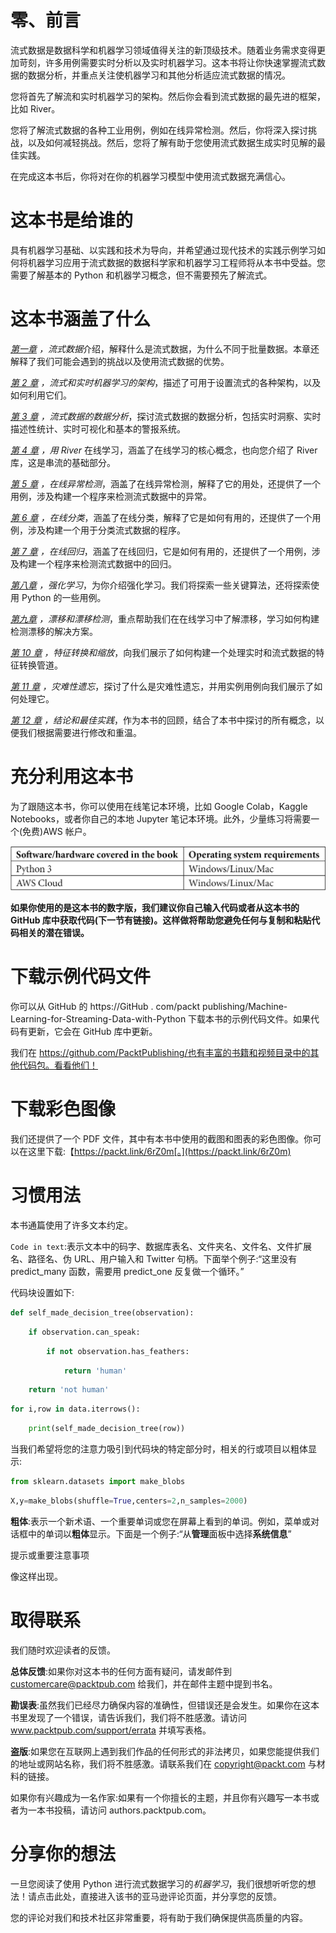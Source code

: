 

# 零、前言

流式数据是数据科学和机器学习领域值得关注的新顶级技术。随着业务需求变得更加苛刻，许多用例需要实时分析以及实时机器学习。这本书将让你快速掌握流式数据的数据分析，并重点关注使机器学习和其他分析适应流式数据的情况。

您将首先了解流和实时机器学习的架构。然后你会看到流式数据的最先进的框架，比如 River。

您将了解流式数据的各种工业用例，例如在线异常检测。然后，你将深入探讨挑战，以及如何减轻挑战。然后，您将了解有助于您使用流式数据生成实时见解的最佳实践。

在完成这本书后，你将对在你的机器学习模型中使用流式数据充满信心。

# 这本书是给谁的

具有机器学习基础、以实践和技术为导向，并希望通过现代技术的实践示例学习如何将机器学习应用于流式数据的数据科学家和机器学习工程师将从本书中受益。您需要了解基本的 Python 和机器学习概念，但不需要预先了解流式。

# 这本书涵盖了什么

[*第一章*](B18335_01_ePub.xhtml#_idTextAnchor014) *，流式数据*介绍，解释什么是流式数据，为什么不同于批量数据。本章还解释了我们可能会遇到的挑战以及使用流式数据的优势。

[*第 2 章*](B18335_02_ePub.xhtml#_idTextAnchor029) *，流式和实时机器学习的架构*，描述了可用于设置流式的各种架构，以及如何利用它们。

[*第 3 章*](B18335_03_ePub.xhtml#_idTextAnchor051) *，流式数据的数据分析*，探讨流式数据的数据分析，包括实时洞察、实时描述性统计、实时可视化和基本的警报系统。

[*第 4 章*](B18335_04_ePub.xhtml#_idTextAnchor083) *，用 River* 在线学习，涵盖了在线学习的核心概念，也向您介绍了 River 库，这是串流的基础部分。

[*第 5 章*](B18335_05_ePub.xhtml#_idTextAnchor097) *，在线异常检测*，涵盖了在线异常检测，解释了它的用处，还提供了一个用例，涉及构建一个程序来检测流式数据中的异常。

[*第 6 章*](B18335_06_ePub.xhtml#_idTextAnchor129) *，在线分类*，涵盖了在线分类，解释了它是如何有用的，还提供了一个用例，涉及构建一个用于分类流式数据的程序。

[*第 7 章*](B18335_07_ePub.xhtml#_idTextAnchor146) *，在线回归*，涵盖了在线回归，它是如何有用的，还提供了一个用例，涉及构建一个程序来检测流式数据中的回归。

[*第八章*](B18335_08_ePub.xhtml#_idTextAnchor160) *，强化学习*，为你介绍强化学习。我们将探索一些关键算法，还将探索使用 Python 的一些用例。

[*第九章*](B18335_09_ePub.xhtml#_idTextAnchor184) *，漂移和漂移检测*，重点帮助我们在在线学习中了解漂移，学习如何构建检测漂移的解决方案。

[*第 10 章*](B18335_10_ePub.xhtml#_idTextAnchor201) *，特征转换和缩放*，向我们展示了如何构建一个处理实时和流式数据的特征转换管道。

[*第 11 章*](B18335_11_ePub.xhtml#_idTextAnchor215) *，灾难性遗忘*，探讨了什么是灾难性遗忘，并用实例用例向我们展示了如何处理它。

[*第 12 章*](B18335_12_ePub.xhtml#_idTextAnchor228) *，结论和最佳实践*，作为本书的回顾，结合了本书中探讨的所有概念，以便我们根据需要进行修改和重温。

# 充分利用这本书

为了跟随这本书，你可以使用在线笔记本环境，比如 Google Colab，Kaggle Notebooks，或者你自己的本地 Jupyter 笔记本环境。此外，少量练习将需要一个(免费)AWS 帐户。

![](img/B18335_Preface.jpg)

**如果你使用的是这本书的数字版，我们建议你自己输入代码或者从这本书的 GitHub 库中获取代码(下一节有链接)。这样做将帮助您避免任何与复制和粘贴代码相关的潜在错误。**

# 下载示例代码文件

你可以从 GitHub 的 https://GitHub . com/packt publishing/Machine-Learning-for-Streaming-Data-with-Python 下载本书的示例代码文件。如果代码有更新，它会在 GitHub 库中更新。

我们在 https://github.com/PacktPublishing/也有丰富的书籍和视频目录中的其他代码包。看看他们！

# 下载彩色图像

我们还提供了一个 PDF 文件，其中有本书中使用的截图和图表的彩色图像。你可以在这里下载:【https://packt.link/6rZ0m[。](https://packt.link/6rZ0m)

# 习惯用法

本书通篇使用了许多文本约定。

`Code in text`:表示文本中的码字、数据库表名、文件夹名、文件名、文件扩展名、路径名、伪 URL、用户输入和 Twitter 句柄。下面举个例子:“这里没有 predict_many 函数，需要用 predict_one 反复做一个循环。”

代码块设置如下:

```py
def self_made_decision_tree(observation): 
```

```py
    if observation.can_speak: 
```

```py
        if not observation.has_feathers: 
```

```py
            return 'human'     
```

```py
    return 'not human'  
```

```py
for i,row in data.iterrows(): 
```

```py
    print(self_made_decision_tree(row)) 
```

当我们希望将您的注意力吸引到代码块的特定部分时，相关的行或项目以粗体显示:

```py
from sklearn.datasets import make_blobs 
```

```py
X,y=make_blobs(shuffle=True,centers=2,n_samples=2000) 
```

**粗体**:表示一个新术语、一个重要单词或您在屏幕上看到的单词。例如，菜单或对话框中的单词以**粗体**显示。下面是一个例子:“从**管理**面板中选择**系统信息**”

提示或重要注意事项

像这样出现。

# 取得联系

我们随时欢迎读者的反馈。

**总体反馈**:如果你对这本书的任何方面有疑问，请发邮件到 customercare@packtpub.com 给我们，并在邮件主题中提到书名。

**勘误表**:虽然我们已经尽力确保内容的准确性，但错误还是会发生。如果你在这本书里发现了一个错误，请告诉我们，我们将不胜感激。请访问 www.packtpub.com/support/errata 并填写表格。

**盗版**:如果您在互联网上遇到我们作品的任何形式的非法拷贝，如果您能提供我们的地址或网站名称，我们将不胜感激。请联系我们在 copyright@packt.com 与材料的链接。

如果你有兴趣成为一名作家:如果有一个你擅长的主题，并且你有兴趣写一本书或者为一本书投稿，请访问 authors.packtpub.com。

# 分享你的想法

一旦您阅读了使用 Python 进行流式数据学习的*机器学习*，我们很想听听您的想法！请点击此处，直接进入该书的亚马逊评论页面，并分享您的反馈。

您的评论对我们和技术社区非常重要，将有助于我们确保提供高质量的内容。